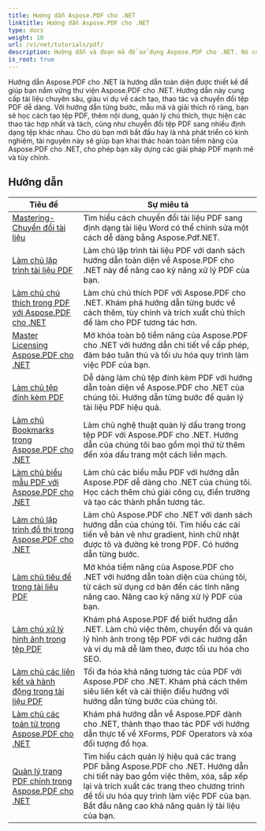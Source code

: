 ```yaml
---
title: Hướng dẫn Aspose.PDF cho .NET
linktitle: Hướng dẫn Aspose.PDF cho .NET
type: docs
weight: 10
url: /vi/net/tutorials/pdf/
description: Hướng dẫn và đoạn mã để sử dụng Aspose.PDF cho .NET. Nó có các tính năng bao gồm tạo, chỉnh sửa, chuyển đổi, in và các tính năng xử lý tài liệu PDF.
is_root: true
---
```


Hướng dẫn Aspose.PDF cho .NET là hướng dẫn toàn diện được thiết kế để giúp bạn nắm vững thư viện Aspose.PDF cho .NET. Hướng dẫn này cung cấp tài liệu chuyên sâu, giàu ví dụ về cách tạo, thao tác và chuyển đổi tệp PDF dễ dàng. Với hướng dẫn từng bước, mẫu mã và giải thích rõ ràng, bạn sẽ học cách tạo tệp PDF, thêm nội dung, quản lý chú thích, thực hiện các thao tác hợp nhất và tách, cũng như chuyển đổi tệp PDF sang nhiều định dạng tệp khác nhau. Cho dù bạn mới bắt đầu hay là nhà phát triển có kinh nghiệm, tài nguyên này sẽ giúp bạn khai thác hoàn toàn tiềm năng của Aspose.PDF cho .NET, cho phép bạn xây dựng các giải pháp PDF mạnh mẽ và tùy chỉnh.

## Hướng dẫn
| Tiêu đề | Sự miêu tả |
| --- | --- | 
| [Mastering-Chuyển đổi tài liệu](./mastering-document-conversion/) | Tìm hiểu cách chuyển đổi tài liệu PDF sang định dạng tài liệu Word có thể chỉnh sửa một cách dễ dàng bằng Aspose.Pdf.NET. |
| [Làm chủ lập trình tài liệu PDF](./master-pdf-document-programming/) | Làm chủ lập trình tài liệu PDF với danh sách hướng dẫn toàn diện về Aspose.PDF cho .NET này để nâng cao kỹ năng xử lý PDF của bạn. | 
| [Làm chủ chú thích trong PDF với Aspose.PDF cho .NET](./mastering-annotations/) | Làm chủ chú thích PDF với Aspose.PDF cho .NET. Khám phá hướng dẫn từng bước về cách thêm, tùy chỉnh và trích xuất chú thích để làm cho PDF tương tác hơn. |
| [Master Licensing Aspose.PDF cho .NET](./master-licensing/) | Mở khóa toàn bộ tiềm năng của Aspose.PDF cho .NET với hướng dẫn chi tiết về cấp phép, đảm bảo tuân thủ và tối ưu hóa quy trình làm việc PDF của bạn. |
| [Làm chủ tệp đính kèm PDF](./mastering-pdf-attachments/) | Dễ dàng làm chủ tệp đính kèm PDF với hướng dẫn toàn diện về Aspose.PDF cho .NET của chúng tôi. Hướng dẫn từng bước để quản lý tài liệu PDF hiệu quả. |
| [Làm chủ Bookmarks trong Aspose.PDF cho .NET](./mastering-bookmarks/) | Làm chủ nghệ thuật quản lý dấu trang trong tệp PDF với Aspose.PDF cho .NET. Hướng dẫn của chúng tôi bao gồm mọi thứ từ thêm đến xóa dấu trang một cách liền mạch. |
| [Làm chủ biểu mẫu PDF với Aspose.PDF cho .NET](./mastering-pdf-forms/) | Làm chủ các biểu mẫu PDF với hướng dẫn Aspose.PDF dễ dàng cho .NET của chúng tôi. Học cách thêm chú giải công cụ, điền trường và tạo các thành phần tương tác. |
| [Làm chủ lập trình đồ thị trong Aspose.PDF cho .NET](./mastering-graph-programming/) | Làm chủ Aspose.PDF cho .NET với danh sách hướng dẫn của chúng tôi. Tìm hiểu các cải tiến về bản vẽ như gradient, hình chữ nhật được tô và đường kẻ trong PDF. Có hướng dẫn từng bước. |
| [Làm chủ tiêu đề trong tài liệu PDF](./mastering-headings/) | Mở khóa tiềm năng của Aspose.PDF cho .NET với hướng dẫn toàn diện của chúng tôi, từ cách sử dụng cơ bản đến các tính năng nâng cao. Nâng cao kỹ năng xử lý PDF của bạn. |
| [Làm chủ xử lý hình ảnh trong tệp PDF](./mastering-image-Processing/) | Khám phá Aspose.PDF để biết hướng dẫn .NET. Làm chủ việc thêm, chuyển đổi và quản lý hình ảnh trong tệp PDF với các hướng dẫn và ví dụ mã dễ làm theo, được tối ưu hóa cho SEO. |
| [Làm chủ các liên kết và hành động trong tài liệu PDF](./mastering-links-and-actions/) | Tối đa hóa khả năng tương tác của PDF với Aspose.PDF cho .NET. Khám phá cách thêm siêu liên kết và cải thiện điều hướng với hướng dẫn từng bước của chúng tôi. |
| [Làm chủ các toán tử trong Aspose.PDF cho .NET](./mastering-operators/) | Khám phá hướng dẫn về Aspose.PDF dành cho .NET, thành thạo thao tác PDF với hướng dẫn thực tế về XForms, PDF Operators và xóa đối tượng đồ họa. |
| [Quản lý trang PDF chính trong Aspose.PDF cho .NET](./master-pdf-page-management/) | Tìm hiểu cách quản lý hiệu quả các trang PDF bằng Aspose.PDF cho .NET. Hướng dẫn chi tiết này bao gồm việc thêm, xóa, sắp xếp lại và trích xuất các trang theo chương trình để tối ưu hóa quy trình làm việc PDF của bạn. Bắt đầu nâng cao khả năng quản lý tài liệu của bạn. |